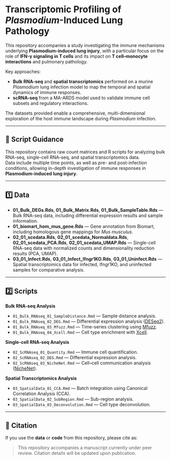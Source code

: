 # Transcriptomic Profiling of *Plasmodium*-Induced Lung Pathology

This repository accompanies a study investigating the immune mechanisms underlying **Plasmodium-induced lung injury**, with a particular focus on the role of **IFN-γ signaling in T cells** and its impact on **T cell–monocyte interactions** and pulmonary pathology.

Key approaches:  
- **Bulk RNA-seq** and **spatial transcriptomics** performed on a murine *Plasmodium* lung infection model to map the temporal and spatial dynamics of immune responses.  
- **scRNA-seq** from a MA-ARDS model used to validate immune cell subsets and regulatory interactions.

The datasets provided enable a comprehensive, multi-dimensional exploration of the host immune landscape during *Plasmodium* infection.

---

## 📂 Script Guidance

This repository contains raw count matrices and R scripts for analyzing bulk RNA-seq, single-cell RNA-seq, and spatial transcriptomics data.  
Data include multiple time points, as well as pre- and post-infection conditions, allowing in-depth investigation of immune responses in **Plasmodium-induced lung injury**.

---

## 1️⃣ Data

- **01_Bulk_DEGs.Rds**, **01_Bulk_Matrix.Rds**, **01_Bulk_SampleTable.Rds** — Bulk RNA-seq data, including differential expression results and sample information.  
- **01_biomart_hom_mus_gene.Rds** — Gene annotation from Biomart, including homologous gene mappings for *Mus musculus*.  
- **02_01_scedata.Rds**, **02_01_scedata_Normaldata.Rds**, **02_01_scedata_PCA.Rds**, **02_01_scedata_UMAP.Rds** — Single-cell RNA-seq data with normalized counts and dimensionality reduction results (PCA, UMAP).  
- **03_01_Infect.Rds**, **03_01_Infect_Ifngr1KO.Rds**, **03_01_Uninfect.Rds** — Spatial transcriptomics data for infected, Ifngr1KO, and uninfected samples for comparative analysis.  

---

## 2️⃣ Scripts

**Bulk RNA-seq Analysis**  
- `01_Bulk_RNAseq_01_SampleDistance.Rmd` — Sample distance analysis.  
- `01_Bulk_RNAseq_02_DEG.Rmd` — Differential expression analysis ([DESeq2](https://genomebiology.biomedcentral.com/articles/10.1186/s13059-014-0550-8)).  
- `01_Bulk_RNAseq_03_Mfuzz.Rmd` — Time-series clustering using [Mfuzz](https://www.ncbi.nlm.nih.gov/pmc/articles/PMC2139991/).  
- `01_Bulk_RNAseq_04_Xcell.Rmd` — Cell type enrichment with [Xcell](https://xcell.ucsf.edu/).  

**Single-cell RNA-seq Analysis**  
- `02_ScRNAseq_01_Quantity.Rmd` — Immune cell quantification.  
- `02_ScRNAseq_02_DEG.Rmd` — Differential expression analysis.  
- `02_ScRNAseq_03_NicheNet.Rmd` — Cell–cell communication analysis ([NicheNet](https://www.nature.com/articles/s41592-019-0667-5)).  

**Spatial Transcriptomics Analysis**  
- `03_SpatialData_01_CCA.Rmd` — Batch integration using Canonical Correlation Analysis (CCA).  
- `03_SpatialData_02_SubRegion.Rmd` — Sub-region analysis.  
- `03_SpatialData_03_Deconvolution.Rmd` — Cell type deconvolution.  

---

## 📄 Citation

If you use the **data** or **code** from this repository, please cite as:

> This repository accompanies a manuscript currently under peer review. Citation details will be updated upon publication.

